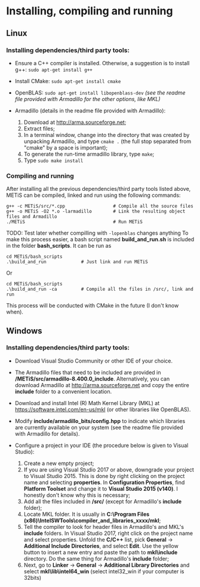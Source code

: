 # **Installing, compiling and running**

## **Linux** 
### **Installing dependencies/third party tools:**
- Ensure a C++ compiler is installed. Otherwise, a suggestion is to install g++: `sudo apt-get install g++`

- Install CMake: `sudo apt-get install cmake`

- OpenBLAS: `sudo apt-get install libopenblass-dev`    *(see the readme file provided with Armadillo for the other options, like MKL)*

- Armadillo (details in the readme file provided with Armadillo): 
    1. Download at http://arma.sourceforge.net;
    2. Extract files;
    3. In a terminal window, change into the directory that was created by unpacking Armadillo, and type `cmake .` (the full stop separated from "cmake" by a space is important);
    4. To generate the run-time armadillo library, type `make`;
    5. Type `sudo make install`


### **Compiling and running**
After installing all the previous dependencies/third party tools listed above, METiS can be compiled, linked and run using the following commands:

    g++ -c METiS/src/*.cpp                  # Compile all the source files
    g++ -o METiS -O2 *.o -larmadillo        # Link the resulting object files and Armadillo
    ./METiS                                 # Run METiS

TODO: Test later whether compilling with `-lopenblas` changes anything
To make this process easier, a bash script named **build_and_run.sh** is included in the folder **bash_scripts**. It can be run as

    cd METiS/bash_scripts
    .\build_and_run             # Just link and run METiS

Or

    cd METiS/bash_scripts
    .\build_and_run -ca         # Compile all the files in /src/, link and run

This process will be conducted with CMake in the future (I don't know when).




## **Windows**
### **Installing dependencies/third party tools:**
- Download Visual Studio Community or other IDE of your choice.

- The Armadillo files that need to be included are provided in **/METiS/src/armadillo-8.400.0_include**. Alternatively, you can download Armadillo at http://arma.sourceforge.net and copy the entire **include** folder to a convenient location.

- Download and install Intel (R) Math Kernel Library (MKL) at https://software.intel.com/en-us/mkl (or other libraries like OpenBLAS).

- Modify **include/armadillo_bits/config.hpp** to indicate which libraries are currently available on your system (see the readme file provided with Armadillo for details).

- Configure a project in your IDE (the procedure below is given to Visual Studio):
    1. Create a new empty project;
    2. If you are using Visual Studio 2017 or above, downgrade your project to Visual Studio 2015. This is done by right clicking on the project name and selecting **properties**. In **Configuration Properties**, find **Platform Toolset** and change it to **Visual Studio 2015 (v140)**. I honestly don't know why this is necessary;
    3. Add all the files included in **/src/** (except for Armadillo's **include** folder);       
    4. Locate MKL folder. It is usually in **C:\Program Files (x86)\IntelSWTools\compiler_and_libraries_xxxx/mkl**;
    5. Tell the compiler to look for header files in Armadillo's and MKL's **include** folders. In Visual Studio 2017, right click on the project name and select properties. Unfold the **C/C++** list, pick **General** -> **Additional Include Directories**, and select **Edit**. Use the yellow button to insert a new entry and paste the path to **mkl\include** directory. Do the same thing for Armadillo's **include** folder;
    6. Next, go to **Linker** -> **General** -> **Additional Library Directories** and select **mkl\lib\intel64_win** (select intel32_win if your computer is 32bits)


